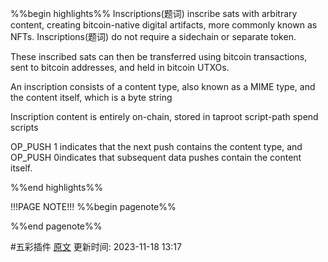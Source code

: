 %%begin highlights%%
Inscriptions(题词) inscribe sats with arbitrary content, creating bitcoin-native digital artifacts, more commonly known as NFTs. Inscriptions(题词) do not require a sidechain or separate token.

These inscribed sats can then be transferred using bitcoin transactions, sent to bitcoin addresses, and held in bitcoin UTXOs.

An inscription consists of a content type, also known as a MIME type, and the content itself, which is a byte string

Inscription content is entirely on-chain, stored in taproot script-path spend scripts

OP_PUSH 1 indicates that the next push contains the content type, and OP_PUSH 0indicates that subsequent data pushes contain the content itself.

%%end highlights%%

!!!PAGE NOTE!!!
%%begin pagenote%%

%%end pagenote%%

 #五彩插件 [原文](https://docs.ordinals.com/inscriptions.html#inscriptions)
更新时间: 2023-11-18 13:17